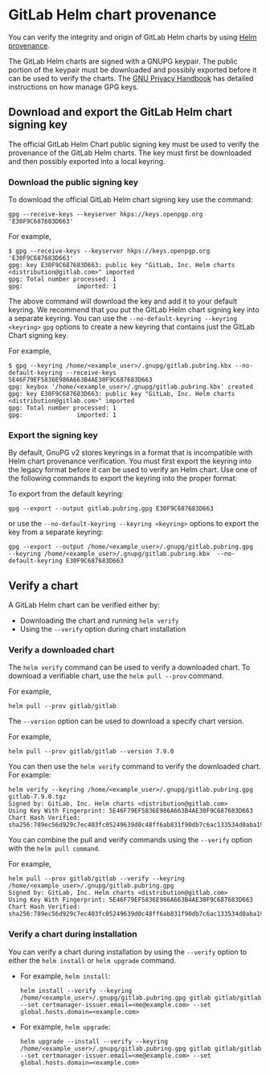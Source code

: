 # GitLab Helm chart provenance

You can verify the integrity and origin of GitLab Helm charts by using
[Helm provenance](https://helm.sh/docs/topics/provenance/).

The GitLab Helm charts are signed with a GNUPG keypair. The public portion of
the keypair must be downloaded and possibly exported before it can be used to
verify the charts. The
[GNU Privacy Handbook](https://www.gnupg.org/gph/en/manual/x56.html) has
detailed instructions on how manage GPG keys.

## Download and export the GitLab Helm chart signing key

The official GitLab Helm Chart public signing key must be used to verify the
provenance of the GitLab Helm charts. The key must first be downloaded and then
possibly exported into a local keyring.

### Download the public signing key

To download the official GitLab Helm chart signing key use the command:

```shell
gpg --receive-keys --keyserver hkps://keys.openpgp.org 'E30F9C687683D663'
```

For example,

```shell
$ gpg --receive-keys --keyserver hkps://keys.openpgp.org 'E30F9C687683D663'
gpg: key E30F9C687683D663: public key "GitLab, Inc. Helm charts <distribution@gitlab.com>" imported
gpg: Total number processed: 1
gpg:               imported: 1
```

The above command will download the key and add it to your default keyring. We
recommend that you put the GitLab Helm chart signing key into a separate
keyring. You can use the `--no-default-keyring --keyring <keyring>` `gpg`
options to create a new keyring that contains just the GitLab Chart signing key.

For example,

```shell
$ gpg --keyring /home/<example_user>/.gnupg/gitlab.pubring.kbx --no-default-keyring --receive-keys 5E46F79EF5836E986A663B4AE30F9C687683D663
gpg: keybox '/home/<example_user>/.gnupg/gitlab.pubring.kbx' created
gpg: key E30F9C687683D663: public key "GitLab, Inc. Helm charts <distribution@gitlab.com>" imported
gpg: Total number processed: 1
gpg:               imported: 1
```

### Export the signing key

By default, GnuPG v2 stores keyrings in a format that is incompatible with Helm
chart provenance verification. You must first export the keyring into the legacy
format before it can be used to verify an Helm chart. Use one of the following
commands to export the keyring into the proper format:

To export from the default keyring:

```shell
gpg --export --output gitlab.pubring.gpg E30F9C687683D663
```

or use the `--no-default-keyring --keyring <keyring>` options to export the key
from a separate keyring:

```shell
gpg --export --output /home/<example_user>/.gnupg/gitlab.pubring.gpg  --keyring /home/<example_user>/.gnupg/gitlab.pubring.kbx  --no-default-keyring E30F9C687683D663
```

## Verify a chart

A GitLab Helm chart can be verified either by:

- Downloading the chart and running `helm verify`
- Using the `--verify` option during chart installation

### Verify a downloaded chart

The `helm verify` command can be used to verify a downloaded chart. To download a verifiable chart, use the `helm pull --prov` command.

For example,

```shell
helm pull --prov gitlab/gitlab
```

The `--version` option can be used to download a specify chart version.

For example,

```shell
helm pull --prov gitlab/gitlab --version 7.9.0
```

You can then use the `helm verify` command to verify the downloaded chart. For example:

```shell
helm verify --keyring /home/<example_user>/.gnupg/gitlab.pubring.gpg gitlab-7.9.0.tgz
Signed by: GitLab, Inc. Helm charts <distribution@gitlab.com>
Using Key With Fingerprint: 5E46F79EF5836E986A663B4AE30F9C687683D663
Chart Hash Verified: sha256:789ec56d929c7ec403fc05249639d0c48ff6ab831f90db7c6ac133534d0aba19
```

You can combine the pull and verify commands using the `--verify` option with the `helm pull command`.

For example,

```shell
helm pull --prov gitlab/gitlab --verify --keyring /home/<example_user>/.gnupg/gitlab.pubring.gpg
Signed by: GitLab, Inc. Helm charts <distribution@gitlab.com>
Using Key With Fingerprint: 5E46F79EF5836E986A663B4AE30F9C687683D663
Chart Hash Verified: sha256:789ec56d929c7ec403fc05249639d0c48ff6ab831f90db7c6ac133534d0aba19
```

### Verify a chart during installation

You can verify a chart during installation by using the `--verify` option to
either the `helm install` or `helm upgrade` command.

- For example, `helm install`:

  ```shell
  helm install --verify --keyring /home/<example_user>/.gnupg/gitlab.pubring.gpg gitlab gitlab/gitlab --set certmanager-issuer.email=<me@example.com> --set global.hosts.domain=<example.com>
  ```

- For example, `helm upgrade`:

  ```shell
  helm upgrade --install --verify --keyring /home/<example_user>/.gnupg/gitlab.pubring.gpg gitlab gitlab/gitlab --set certmanager-issuer.email=<me@example.com> --set global.hosts.domain=<example.com>
  ```
